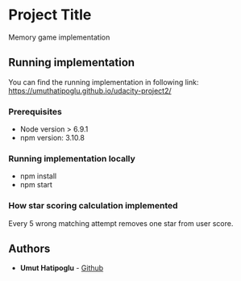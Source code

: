 # Project Title

Memory game implementation

## Running implementation

You can find the running implementation in following link: https://umuthatipoglu.github.io/udacity-project2/

### Prerequisites

* Node version > 6.9.1
* npm version: 3.10.8

### Running implementation locally

* npm install
* npm start

### How star scoring calculation implemented

Every 5 wrong matching attempt removes one star from user score.

## Authors

* **Umut Hatipoglu** - [Github](https://github.com/umutHatipoglu)
